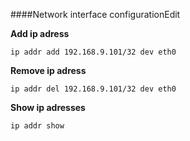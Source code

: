 ####Network interface configurationEdit

**Add ip adress**

```
ip addr add 192.168.9.101/32 dev eth0
```

**Remove ip adress**

```
ip addr del 192.168.9.101/32 dev eth0
```

**Show ip adresses**

```
ip addr show
```